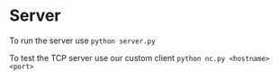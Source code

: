 # Server

To run the server use
```python server.py```

To test the TCP server use our custom client
```python nc.py <hostname> <port>```

